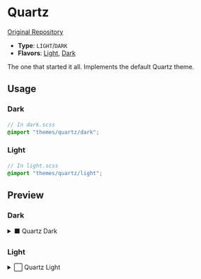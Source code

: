 # Quartz

[Original Repository](https://github.com/jackyzha0/quartz)

- **Type**: `LIGHT`/`DARK`
- **Flavors**: [Light](#light), [Dark](#dark)

The one that started it all. Implements the default Quartz theme.

## Usage

### Dark

```scss
// In dark.scss
@import "themes/quartz/dark";
```

### Light

```scss
// In light.scss
@import "themes/quartz/light";
```

## Preview

### Dark

<details>
<summary>⬛ Quartz Dark</summary>
<img src="preview-dark.png" alt="Preview of Quartz Dark theme"/>
</details>

### Light

<details>
<summary>⬜ Quartz Light</summary>
<img src="preview-light.png" alt="Preview of Quartz Light theme"/>
</details>
